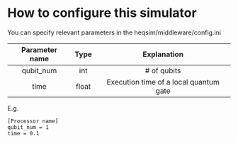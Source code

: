 # How to configure this simulator
You can specify relevant parameters in the heqsim/middleware/config.ini

| Parameter name | Type  |              Explanation               |
| :------------: | :---: | :------------------------------------: |
|   qubit_num    |  int  |              # of qubits               |
|      time      | float | Execution time of a local quantum gate |

E.g.

```
[Processor name]
qubit_num = 1
time = 0.1
```